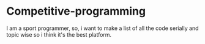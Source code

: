 # Competitive-programming
I am a sport programmer, so, i want to make a list of all the code serially and topic wise so i think it's the best platform.
